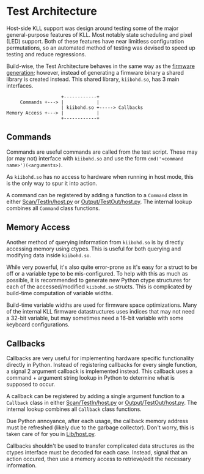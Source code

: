 # Test Architecture

Host-side KLL support was design around testing some of the major general-purpose features of KLL.
Most notably state scheduling and pixel (LED) support.
Both of these features have near limitless configuration permutations, so an automated method of testing was devised to speed up testing and reduce regressions.

Build-wise, the Test Architecture behaves in the same way as the [firmware generation](BuildArchitecture.md); however, instead of generating a firmware binary a shared library is created instead.
This shared library, `kiibohd.so`, has 3 main interfaces.

```
                    +------------+
     Commands +---> |            |
                    | kiibohd.so +-----> Callbacks
Memory Access +---> |            |
                    +------------+
```


## Commands

Commands are useful commands are called from the test script.
These may (or may not) interface with `kiibohd.so` and use the form `cmd('<command name>')(<arguments>)`.

As `kiibohd.so` has no access to hardware when running in host mode, this is the only way to spur it into action.

A command can be registered by adding a function to a `Command` class in either [Scan/TestIn/host.py](../Scan/TestIn/host.py) or [Output/TestOut/host.py](../Output/TestOut/host.py).
The internal lookup combines all `Command` class functions.


## Memory Access

Another method of querying information from `kiibohd.so` is by directly accessing memory using ctypes.
This is useful for both querying and modifying data inside `kiibohd.so`.

While very powerful, it's also quite error-prone as it's easy for a struct to be off or a variable type to be mis-configured.
To help with this as much as possible, it is recommended to generate new Python ctype structures for each of the accessed/modified `kiibohd.so` structs.
This is complicated by build-time computation of variable widths.

Build-time variable widths are used for firmware space optimizations.
Many of the internal KLL firmware datastructures uses indices that may not need a 32-bit variable, but may sometimes need a 16-bit variable with some keyboard configurations.


## Callbacks

Callbacks are very useful for implementing hardware specific functionality directly in Python.
Instead of registering callbacks for every single function, a signal 2 argument callback is implemented instead.
This callback uses a command + argument string lookup in Python to determine what is supposed to occur.

A callback can be registered by adding a single argument function to a `Callback` class in either [Scan/TestIn/host.py](../Scan/TestIn/host.py) or [Output/TestOut/host.py](../Output/TestOut/host.py).
The internal lookup combines all `Callback` class functions.

Due Python annoyance, after each usage, the callback memory address must be refreshed (likely due to the garbage collector).
Don't worry, this is taken care of for you in [Lib/host.py](../Lib/host.py).

Callbacks shouldn't be used to transfer complicated data structures as the ctypes interface must be decoded for each case.
Instead, signal that an action occured, then use a memory access to retrieve/edit the necessary information.

